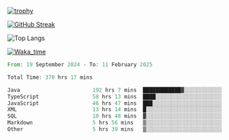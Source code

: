 <!--
**ren-joey/ren-joey** is a ✨ _special_ ✨ repository because its `README.md` (this file) appears on your GitHub profile.

Here are some ideas to get you started:

- 🔭 I’m currently working on ...
- 🌱 I’m currently learning ...
- 👯 I’m looking to collaborate on ...
- 🤔 I’m looking for help with ...
- 💬 Ask me about ...
- 📫 How to reach me: ...
- 😄 Pronouns: ...
- ⚡ Fun fact: ...
-->

[![trophy](https://github-profile-trophy.vercel.app/?username=ren-joey&theme=darkhub&column=5)](https://github.com/ren-joey)

[![GitHub Streak](https://streak-stats.demolab.com/?user=ren-joey&theme=dark)](https://github.com/ren-joey)

![Top Langs](https://github-readme-stats.vercel.app/api/top-langs?username=ren-joey&show_icons=true&layout=compact&locale=en&hide=html,CSS,scss,Pug,Twig&theme=dark)

[![Waka_time](https://github-readme-stats.vercel.app/api/wakatime?username=joeyren&theme=dark)](https://github.com/ren-joey)

<!--START_SECTION:waka-->

```rust
From: 19 September 2024 - To: 11 February 2025

Total Time: 370 hrs 17 mins

Java                       192 hrs 7 mins  ████████████▓░░░░░░░░░░░░   51.10 %
TypeScript                 58 hrs 13 mins  ████░░░░░░░░░░░░░░░░░░░░░   15.49 %
JavaScript                 46 hrs 47 mins  ███░░░░░░░░░░░░░░░░░░░░░░   12.44 %
XML                        13 hrs 14 mins  █░░░░░░░░░░░░░░░░░░░░░░░░   03.52 %
SQL                        10 hrs 48 mins  ▓░░░░░░░░░░░░░░░░░░░░░░░░   02.87 %
Markdown                   5 hrs 56 mins   ▒░░░░░░░░░░░░░░░░░░░░░░░░   01.58 %
Other                      5 hrs 39 mins   ▒░░░░░░░░░░░░░░░░░░░░░░░░   01.50 %
```

<!--END_SECTION:waka-->
